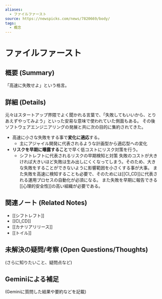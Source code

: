```yaml
---
aliases:
  - ファイルファースト
source: https://newspicks.com/news/7820669/body/
tags:
  - 概念
---
```

# ファイルファースト

## 概要 (Summary)
「高速に失敗せよ」という格言。

## 詳細 (Details)
元々はスタートアップ界隈でよく聞かれる言葉で、「失敗してもいいから、とりあえずやってみよう」といった安易な意味で使われていた側面もある。
その後ソフトウェアエンジニアリングの発展と共に次の目的に集約されてきた。
- 高速に小さな失敗をする事で**変化に適応**する。
	- 主にアジャイル開発に代表されるような計画型から適応型への変化
- **リスクを早期に曝露すること**で早く低コストにリスク対策を行う。
	- シフトレフトに代表されるリスクの早期検知と対策
失敗のコストが大きければ大きいほど失敗は生み出しにくくなってしまう。そのため、大きな失敗をすることができないように影響範囲を小さくする事が大事。
また失敗を高速に検知することも必要で、そのためには[[CI_CD]]に代表される運用プロセスの自動化が必須になる。
また失敗を早期に報告できる[[心理的安全性]]の高い組織が必要である。

## 関連ノート (Related Notes)
- [[シフトレフト]]
- [[CI_CD]]
- [[カナリアリリース]]
- [[トイル]]

## 未解決の疑問/考察 (Open Questions/Thoughts)
(さらに知りたいこと、疑問点など)

## Geminiによる補足
(Geminiに質問した結果や要約などを記載)